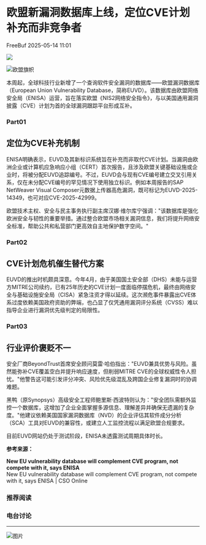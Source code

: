 #  欧盟新漏洞数据库上线，定位CVE计划补充而非竞争者   
 FreeBuf   2025-05-14 11:01  
  
![](https://mmbiz.qpic.cn/mmbiz_gif/qq5rfBadR38jUokdlWSNlAjmEsO1rzv3srXShFRuTKBGDwkj4gvYy34iajd6zQiaKl77Wsy9mjC0xBCRg0YgDIWg/640?wx_fmt=gif "")  
  
  
![欧盟旗帜](https://mmbiz.qpic.cn/mmbiz_jpg/qq5rfBadR38xyNIp0kYIkmaicicgibRRp3obhIibicXTgsSH9Xjfv96MEEX4weOf3UHQOcBibdgNL5flONWCcXETQWXg/640?wx_fmt=jpeg&from=appmsg "")  
  
  
本周起，全球科技行业新增了一个查询软件安全漏洞的数据库——欧盟漏洞数据库（European Union Vulnerability Database，简称EUVD）。该数据库由欧盟网络安全局（ENISA）运营，旨在落实欧盟《NIS2网络安全指令》，与以美国通用漏洞披露（CVE）计划为首的全球漏洞跟踪平台形成互补。  
  
### Part01  
## 定位为CVE补充机制  
  
  
ENISA明确表示，EUVD及其新标识系统旨在补充而非取代CVE计划。当漏洞由欧洲企业或计算机应急响应小组（CERT）首次报告，且涉及欧盟关键基础设施或企业时，将被分配EUVD追踪编号。不过，EUVD会与现有CVE编号建立交叉引用关系，仅在未分配CVE编号的罕见情况下使用独立标识。例如本周报告的SAP NetWeaver Visual Composer元数据上传器高危漏洞，既可标记为EUVD-2025-14349，也可对应CVE-2025-42999。  
  
  
欧盟技术主权、安全与民主事务执行副主席汉娜·维尔库宁强调："该数据库是强化欧洲安全与韧性的重要举措。通过整合欧盟市场相关漏洞信息，我们将提升网络安全标准，帮助公共和私营部门更高效自主地保护数字空间。"  
  
### Part02  
## CVE计划危机催生替代方案  
  
  
EUVD的推出时机颇具深意。今年4月，由于美国国土安全部（DHS）未能与运营方MITRE公司续约，已有25年历史的CVE计划一度面临停摆危机，最终由网络安全与基础设施安全局（CISA）紧急注资才得以延续。这次濒危事件暴露出CVE体系过度依赖美国政府资助的弊端，也凸显了仅凭通用漏洞评分系统（CVSS）难以指导企业进行漏洞优先级判定的局限性。  
  
### Part03  
## 行业评价褒贬不一  
  
  
安全厂商BeyondTrust首席安全顾问莫雷·哈伯指出："EUVD兼具优势与风险。虽然能弥补CVE覆盖空白并提升响应速度，但削弱MITRE CVE的全球权威性令人担忧。"他警告这可能引发评分冲突、风险优先级混乱及跨国企业修复漏洞时的协调难题。  
  
  
黑鸭（原Synopsys）高级安全工程师鲍里斯·西波特则认为："安全团队需额外监控一个数据库，这增加了企业全面掌握多源信息、理解差异并确保无遗漏的复杂度。"他建议依赖美国国家漏洞数据库（NVD）的企业评估其软件成分分析（SCA）工具对EUVD的兼容性，或建立人工监控流程以满足欧盟合规要求。  
  
  
目前EUVD网站仍处于测试阶段，ENISA未透露测试周期具体时长。  
  
  
**参考来源：**  
  
**New EU vulnerability database will complement CVE program, not compete with it, says ENISA**  
New EU vulnerability database will complement CVE program, not compete with it, says ENISA | CSO Online  
  
  
###   
###   
###   
### 推荐阅读  
  
[](https://mp.weixin.qq.com/s?__biz=MjM5NjA0NjgyMA==&mid=2651320343&idx=1&sn=4092a85b3c9cd6eea8dc0dcb48620652&scene=21#wechat_redirect)  
  
### 电台讨论  
  
****  
  
![图片](https://mmbiz.qpic.cn/mmbiz_gif/qq5rfBadR3icF8RMnJbsqatMibR6OicVrUDaz0fyxNtBDpPlLfibJZILzHQcwaKkb4ia57xAShIJfQ54HjOG1oPXBew/640?wx_fmt=gif&wxfrom=5&wx_lazy=1&tp=webp "")  
  
